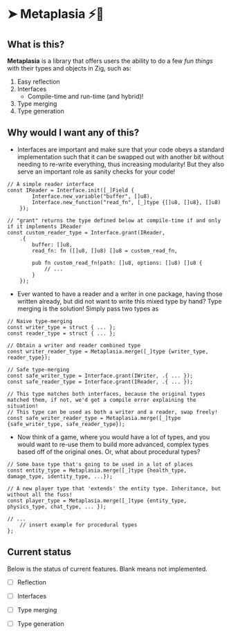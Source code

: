 # ➤ Metaplasia ⚡🦠

## What is this?

**Metaplasia** is a library that offers users the ability to do a few _fun things_ with their types and objects in Zig, such as:

1. Easy reflection
2. Interfaces
   - Compile-time and run-time (and hybrid)!
4. Type merging
5. Type generation

## Why would I want any of this?

- Interfaces are important and make sure that your code obeys a standard implementation such that it can be swapped out with another bit without needing to re-write everything, thus increasing modularity!
But they also serve an important role as sanity checks for your code!
```zig
// A simple reader interface
const IReader = Interface.init([_]Field {
		Interface.new_variable("buffer", []u8),
		Interface.new_function("read_fn", [_]type {[]u8, []u8}, []u8)
	});

// "grant" returns the type defined below at compile-time if and only if it implements IReader 
const custom_reader_type = Interface.grant(IReader,
	.{
		buffer: []u8,
		read_fn: fn ([]u8, []u8) []u8 = custom_read_fn,

		pub fn custom_read_fn(path: []u8, options: []u8) []u8 {
			// ...
		}
	});
```
- Ever wanted to have a reader and a writer in one package, having those written already, but did not want to write this mixed type by hand? Type merging is the solution! Simply pass two types as 
```zig
// Naive type-merging
const writer_type = struct { ... };
const reader_type = struct { ... };

// Obtain a writer and reader combined type
const writer_reader_type = Metaplasia.merge([_]type {writer_type, reader_type});

// Safe type-merging
const safe_writer_type = Interface.grant(IWriter, .{ ... });
const safe_reader_type = Interface.grant(IReader, .{ ... });

// This type matches both interfaces, because the original types matched them, if not, we'd get a compile error explaining the situation!
// This type can be used as both a writer and a reader, swap freely!
const safe_writer_reader_type = Metaplasia.merge([_]type {safe_writer_type, safe_reader_type});
```

- Now think of a game, where you would have a lot of types, and you would want to re-use them to build more advanced, complex types based off of the original ones. Or, what about procedural types?
```zig
// Some base type that's going to be used in a lot of places
const entity_type = Metaplasia.merge([_]type {health_type, damage_type, identity_type, ...});

// A new player type that 'extends' the entity type. Inheritance, but without all the fuss!
const player_type = Metaplasia.merge([_]type {entity_type, physics_type, chat_type, ... });

// ...
	// insert example for procedural types
};
```

## Current status

Below is the status of current features.
Blank means not implemented.

- [ ] Reflection
- [ ] Interfaces
- [ ] Type merging
- [ ] Type generation

